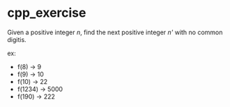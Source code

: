 # cpp_exercise
Given a positive integer *n*, find the next positive integer *n'* with no common digitis.

ex: 
- f(8)    -> 9
- f(9)    -> 10
- f(10)   -> 22
- f(1234) -> 5000
- f(190) -> 222
